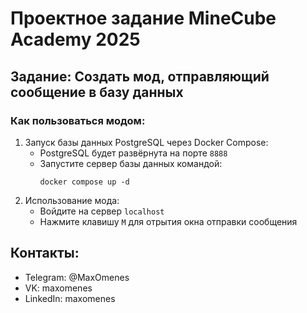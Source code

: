 # Проектное задание MineCube Academy 2025

## Задание: Создать мод, отправляющий сообщение в базу данных
### Как пользоваться модом:
1. Запуск базы данных PostgreSQL через Docker Compose:
   - PostgreSQL будет развёрнута на порте `8888`
   - Запустите сервер базы данных командой:
     ```
     docker compose up -d
     ```
2. Использование мода:
   - Войдите на сервер `localhost`
   - Нажмите клавишу `M` для отрытия окна отправки сообщения


## Контакты:
- Telegram: @MaxOmenes
- VK: maxomenes
- LinkedIn: maxomenes